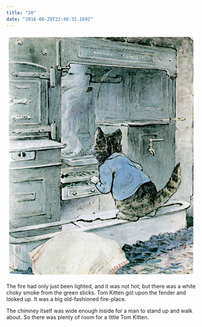 ```yaml
---
title: "20"
date: "2016-08-29T22:40:32.169Z"
---
```


![SAMUEL WHISKERS](./pic37.jpg)

The fire had only just been lighted, and it was not hot; but there was a white choky smoke from the green sticks. Tom Kitten got upon the fender and looked up. It was a big old-fashioned fire-place.

The chimney itself was wide enough inside for a man to stand up and walk about. So there was plenty of room for a little Tom Kitten.


